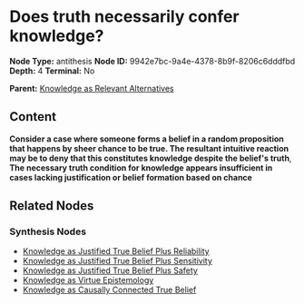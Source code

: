 # Does truth necessarily confer knowledge?

**Node Type:** antithesis
**Node ID:** 9942e7bc-9a4e-4378-8b9f-8206c6dddfbd
**Depth:** 4
**Terminal:** No

**Parent:** [Knowledge as Relevant Alternatives](knowledge-as-relevant-alternatives-synthesis-b9293860-093b-4f3b-ba11-8adb72c8bc15.md)

## Content

**Consider a case where someone forms a belief in a random proposition that happens by sheer chance to be true. The resultant intuitive reaction may be to deny that this constitutes knowledge despite the belief's truth**, **The necessary truth condition for knowledge appears insufficient in cases lacking justification or belief formation based on chance**

## Related Nodes

### Synthesis Nodes

- [Knowledge as Justified True Belief Plus Reliability](knowledge-as-justified-true-belief-plus-reliability-synthesis-6feed5cb-b84d-4b3a-a866-b8337c588066.md)
- [Knowledge as Justified True Belief Plus Sensitivity](knowledge-as-justified-true-belief-plus-sensitivity-synthesis-4685f0fd-a0f6-4a2e-be35-24622257cc51.md)
- [Knowledge as Justified True Belief Plus Safety](knowledge-as-justified-true-belief-plus-safety-synthesis-675506b9-b385-4b0f-bb7e-3ef7e51b4557.md)
- [Knowledge as Virtue Epistemology](knowledge-as-virtue-epistemology-synthesis-0a2d5e70-b6a5-44ba-aee8-5149324778db.md)
- [Knowledge as Causally Connected True Belief](knowledge-as-causally-connected-true-belief-synthesis-48eb46f5-4286-4b0e-a6d3-32fd156b0e36.md)
